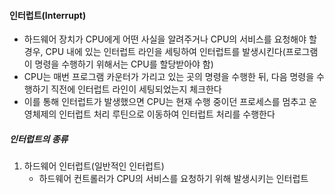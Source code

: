 #### 인터럽트(Interrupt)
- 하드웨어 장치가 CPU에게 어떤 사실을 알려주거나 CPU의 서비스를 요청해야 할 경우, CPU 내에 있는 인터럽트 라인을
세팅하여 인터럽트를 발생시킨다(프로그램이 명령을 수행하기 위해서는 CPU를 할당받아야 함)
- CPU는 매번 프로그램 카운터가 가리고 있는 곳의 명령을 수행한 뒤, 다음 명령을 수행하기 직전에 인터럽트 라인이
세팅되었는지 체크한다
- 이를 통해 인터럽트가 발생했으면 CPU는 현재 수행 중이던 프로세스를 멈추고 운영체제의 인터럽트 처리 루틴으로
이동하여 인터럽트 처리를 수행한다

##### 인터럽트의 종류
1. 하드웨어 인터럽트(일반적인 인터럽트)
    - 하드웨어 컨트롤러가 CPU의 서비스를 요청하기 위해 발생시키는 인터럽트
  
